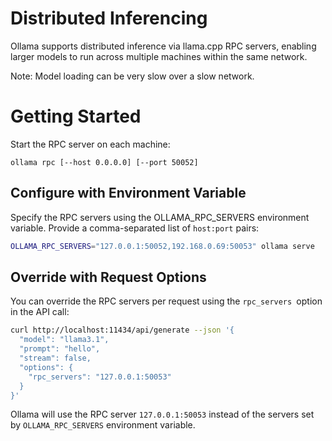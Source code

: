 # Distributed Inferencing

Ollama supports distributed inference via llama.cpp RPC servers, enabling larger models to run across multiple machines within the same network.

Note: Model loading can be very slow over a slow network.

# Getting Started

Start the RPC server on each machine:
```
ollama rpc [--host 0.0.0.0] [--port 50052]
```

## Configure with Environment Variable

Specify the RPC servers using the OLLAMA_RPC_SERVERS environment variable. Provide a comma-separated list of `host:port` pairs:

```sh
OLLAMA_RPC_SERVERS="127.0.0.1:50052,192.168.0.69:50053" ollama serve
```

## Override with Request Options

You can override the RPC servers per request using the `rpc_servers `option in the API call:

```sh
curl http://localhost:11434/api/generate --json '{
  "model": "llama3.1",
  "prompt": "hello",
  "stream": false,
  "options": {
    "rpc_servers": "127.0.0.1:50053"
  }
}'
```

Ollama will use the RPC server `127.0.0.1:50053` instead of the servers set by `OLLAMA_RPC_SERVERS` environment variable.
